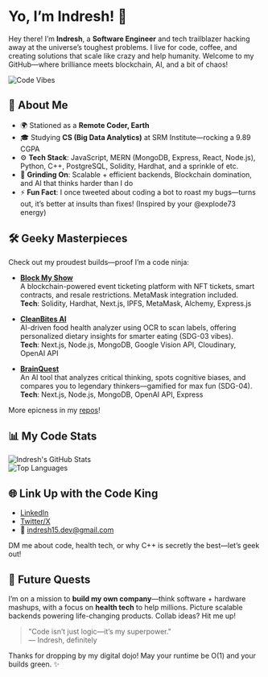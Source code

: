 # Yo, I’m Indresh! 👾

Hey there! I’m **Indresh**, a **Software Engineer** and tech trailblazer hacking away at the universe’s toughest problems. I live for code, coffee, and creating solutions that scale like crazy and help humanity. Welcome to my GitHub—where brilliance meets blockchain, AI, and a bit of chaos!

![Code Vibes](https://media.giphy.com/media/26xBI73gWquCrhhmE/giphy.gif)

## 🌌 About Me
- 🌍 Stationed as a **Remote Coder, Earth**
- 🎓 Studying **CS (Big Data Analytics)** at SRM Institute—rocking a 9.89 CGPA
- ⚙️ **Tech Stack**: JavaScript, MERN (MongoDB, Express, React, Node.js), Python, C++, PostgreSQL, Solidity, Hardhat, and a sprinkle of etc.
- 🌱 **Grinding On**: Scalable + efficient backends, Blockchain domination, and AI that thinks harder than I do
- ⚡ **Fun Fact**: I once tweeted about coding a bot to roast my bugs—turns out, it’s better at insults than fixes! (Inspired by your @explode73 energy)

## 🛠️ Geeky Masterpieces
Check out my proudest builds—proof I’m a code ninja:

- **[Block My Show](https://github.com/INDRESH-009/block-my-show)**  
  A blockchain-powered event ticketing platform with NFT tickets, smart contracts, and resale restrictions. MetaMask integration included.  
  **Tech**: Solidity, Hardhat, Next.js, IPFS, MetaMask, Alchemy, Express.js

- **[CleanBites AI](https://github.com/INDRESH-009/cleanbites-ai)**  
  AI-driven food health analyzer using OCR to scan labels, offering personalized dietary insights for smarter eating (SDG-03 vibes).  
  **Tech**: Next.js, Node.js, MongoDB, Google Vision API, Cloudinary, OpenAI API

- **[BrainQuest](https://github.com/INDRESH-009/brainquest)**  
  An AI tool that analyzes critical thinking, spots cognitive biases, and compares you to legendary thinkers—gamified for max fun (SDG-04).  
  **Tech**: Next.js, Node.js, MongoDB, OpenAI API, Express

More epicness in my [repos](https://github.com/INDRESH-009?tab=repositories)!

## 📊 My Code Stats
![Indresh's GitHub Stats](https://github-readme-stats.vercel.app/api?username=INDRESH-009&show_icons=true&theme=midnight-purple)  
![Top Languages](https://github-readme-stats.vercel.app/api/top-langs/?username=INDRESH-009&layout=compact&theme=midnight-purple)

## 🌐 Link Up with the Code King
- [LinkedIn](https://www.linkedin.com/in/indreshmr/)  
- [Twitter/X](https://twitter.com/explode73)  
- 📧 [indresh15.dev@gmail.com](mailto:indresh15.dev@gmail.com)  

DM me about code, health tech, or why C++ is secretly the best—let’s geek out!

## 🚀 Future Quests
I’m on a mission to **build my own company**—think software + hardware mashups, with a focus on **health tech** to help millions. Picture scalable backends powering life-changing products. Collab ideas? Hit me up!

> "Code isn’t just logic—it’s my superpower."  
> — Indresh, definitely

Thanks for dropping by my digital dojo! May your runtime be O(1) and your builds green. ✨
